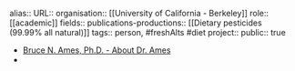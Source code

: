 alias::
URL::
organisation:: [[University of California - Berkeley]] 
role:: [[academic]] 
fields::
publications-productions:: [[Dietary pesticides (99.99% all natural)]] 
tags:: person, #freshAlts #diet 
project::
public:: true

- [Bruce N. Ames, Ph.D. - About Dr. Ames](https://www.bruceames.org/)
-